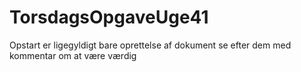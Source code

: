 # TorsdagsOpgaveUge41

Opstart er ligegyldigt bare oprettelse af dokument
se efter dem med kommentar om at være værdig 
